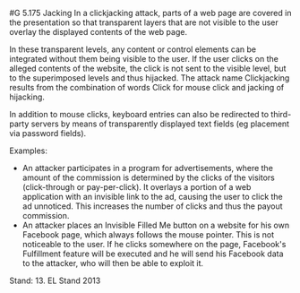 #G 5.175 Jacking
In a clickjacking attack, parts of a web page are covered in the presentation so that transparent layers that are not visible to the user overlay the displayed contents of the web page.

In these transparent levels, any content or control elements can be integrated without them being visible to the user. If the user clicks on the alleged contents of the website, the click is not sent to the visible level, but to the superimposed levels and thus hijacked. The attack name Clickjacking results from the combination of words Click for mouse click and jacking of hijacking.

In addition to mouse clicks, keyboard entries can also be redirected to third-party servers by means of transparently displayed text fields (eg placement via password fields).

Examples:

* An attacker participates in a program for advertisements, where the amount of the commission is determined by the clicks of the visitors (click-through or pay-per-click). It overlays a portion of a web application with an invisible link to the ad, causing the user to click the ad unnoticed. This increases the number of clicks and thus the payout commission.
* An attacker places an Invisible Filled Me button on a website for his own Facebook page, which always follows the mouse pointer. This is not noticeable to the user. If he clicks somewhere on the page, Facebook's Fulfillment feature will be executed and he will send his Facebook data to the attacker, who will then be able to exploit it.


Stand: 13. EL Stand 2013



